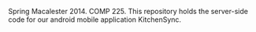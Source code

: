 Spring Macalester 2014. COMP 225. This repository holds the server-side code for our android mobile application KitchenSync. 
